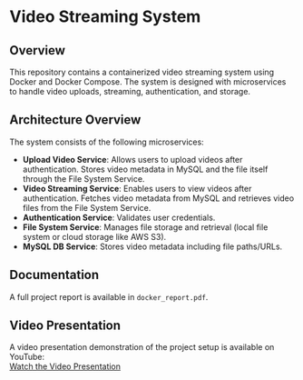 # Video Streaming System

## Overview

This repository contains a containerized video streaming system using Docker and Docker Compose. The system is designed with microservices to handle video uploads, streaming, authentication, and storage.

## Architecture Overview

The system consists of the following microservices:

- **Upload Video Service**: Allows users to upload videos after authentication. Stores video metadata in MySQL and the file itself through the File System Service.
- **Video Streaming Service**: Enables users to view videos after authentication. Fetches video metadata from MySQL and retrieves video files from the File System Service.
- **Authentication Service**: Validates user credentials.
- **File System Service**: Manages file storage and retrieval (local file system or cloud storage like AWS S3).
- **MySQL DB Service**: Stores video metadata including file paths/URLs.

## Documentation
A full project report is available in `docker_report.pdf`. 

## Video Presentation
A video presentation demonstration of the project setup is available on YouTube:  
[Watch the Video Presentation](https://www.youtube.com/watch?v=7uDP1g6dvRk&t=1s)
